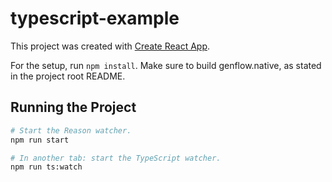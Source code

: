 # typescript-example

This project was created with [Create React App](https://github.com/facebookincubator/create-react-app).

For the setup, run `npm install`.
Make sure to build genflow.native, as stated in the project root README.

## Running the Project

```sh
# Start the Reason watcher.
npm run start

# In another tab: start the TypeScript watcher.
npm run ts:watch
```


